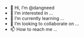 - 👋 Hi, I’m @dangneed
- 👀 I’m interested in ...
- 🌱 I’m currently learning ...
- 💞️ I’m looking to collaborate on ...
- 📫 How to reach me ...

<!---
dangneed/dangneed is a ✨ special ✨ repository because its `README.md` (this file) appears on your GitHub profile.
You can click the Preview link to take a look at your changes.
--->
